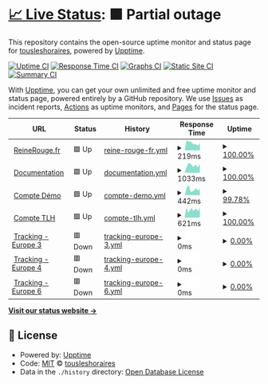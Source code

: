 # [📈 Live Status](https://tousleshoraires.github.io/uptime-rr): <!--live status--> **🟧 Partial outage**

This repository contains the open-source uptime monitor and status page for [tousleshoraires](https://tousleshoraires.com), powered by [Upptime](https://github.com/upptime/upptime).

[![Uptime CI](https://github.com/tousleshoraires/uptime-rr/workflows/Uptime%20CI/badge.svg)](https://github.com/tousleshoraires/uptime-rr/actions?query=workflow%3A%22Uptime+CI%22)
[![Response Time CI](https://github.com/tousleshoraires/uptime-rr/workflows/Response%20Time%20CI/badge.svg)](https://github.com/tousleshoraires/uptime-rr/actions?query=workflow%3A%22Response+Time+CI%22)
[![Graphs CI](https://github.com/tousleshoraires/uptime-rr/workflows/Graphs%20CI/badge.svg)](https://github.com/tousleshoraires/uptime-rr/actions?query=workflow%3A%22Graphs+CI%22)
[![Static Site CI](https://github.com/tousleshoraires/uptime-rr/workflows/Static%20Site%20CI/badge.svg)](https://github.com/tousleshoraires/uptime-rr/actions?query=workflow%3A%22Static+Site+CI%22)
[![Summary CI](https://github.com/tousleshoraires/uptime-rr/workflows/Summary%20CI/badge.svg)](https://github.com/tousleshoraires/uptime-rr/actions?query=workflow%3A%22Summary+CI%22)

With [Upptime](https://upptime.js.org), you can get your own unlimited and free uptime monitor and status page, powered entirely by a GitHub repository. We use [Issues](https://github.com/tousleshoraires/uptime-rr/issues) as incident reports, [Actions](https://github.com/tousleshoraires/uptime-rr/actions) as uptime monitors, and [Pages](https://tousleshoraires.github.io/uptime-rr) for the status page.

<!--start: status pages-->
<!-- This summary is generated by Upptime (https://github.com/upptime/upptime) -->
<!-- Do not edit this manually, your changes will be overwritten -->
<!-- prettier-ignore -->
| URL | Status | History | Response Time | Uptime |
| --- | ------ | ------- | ------------- | ------ |
| <img alt="" src="https://icons.duckduckgo.com/ip3/reinerouge.fr.ico" height="13"> [ReineRouge.fr](https://reinerouge.fr) | 🟩 Up | [reine-rouge-fr.yml](https://github.com/tousleshoraires/uptime-rr/commits/HEAD/history/reine-rouge-fr.yml) | <details><summary><img alt="Response time graph" src="./graphs/reine-rouge-fr/response-time-week.png" height="20"> 219ms</summary><br><a href="https://status.reinerouge.fr/history/reine-rouge-fr"><img alt="Response time 596" src="https://img.shields.io/endpoint?url=https%3A%2F%2Fraw.githubusercontent.com%2Ftousleshoraires%2Fuptime-rr%2FHEAD%2Fapi%2Freine-rouge-fr%2Fresponse-time.json"></a><br><a href="https://status.reinerouge.fr/history/reine-rouge-fr"><img alt="24-hour response time 214" src="https://img.shields.io/endpoint?url=https%3A%2F%2Fraw.githubusercontent.com%2Ftousleshoraires%2Fuptime-rr%2FHEAD%2Fapi%2Freine-rouge-fr%2Fresponse-time-day.json"></a><br><a href="https://status.reinerouge.fr/history/reine-rouge-fr"><img alt="7-day response time 219" src="https://img.shields.io/endpoint?url=https%3A%2F%2Fraw.githubusercontent.com%2Ftousleshoraires%2Fuptime-rr%2FHEAD%2Fapi%2Freine-rouge-fr%2Fresponse-time-week.json"></a><br><a href="https://status.reinerouge.fr/history/reine-rouge-fr"><img alt="30-day response time 217" src="https://img.shields.io/endpoint?url=https%3A%2F%2Fraw.githubusercontent.com%2Ftousleshoraires%2Fuptime-rr%2FHEAD%2Fapi%2Freine-rouge-fr%2Fresponse-time-month.json"></a><br><a href="https://status.reinerouge.fr/history/reine-rouge-fr"><img alt="1-year response time 499" src="https://img.shields.io/endpoint?url=https%3A%2F%2Fraw.githubusercontent.com%2Ftousleshoraires%2Fuptime-rr%2FHEAD%2Fapi%2Freine-rouge-fr%2Fresponse-time-year.json"></a></details> | <details><summary><a href="https://status.reinerouge.fr/history/reine-rouge-fr">100.00%</a></summary><a href="https://status.reinerouge.fr/history/reine-rouge-fr"><img alt="All-time uptime 99.99%" src="https://img.shields.io/endpoint?url=https%3A%2F%2Fraw.githubusercontent.com%2Ftousleshoraires%2Fuptime-rr%2FHEAD%2Fapi%2Freine-rouge-fr%2Fuptime.json"></a><br><a href="https://status.reinerouge.fr/history/reine-rouge-fr"><img alt="24-hour uptime 100.00%" src="https://img.shields.io/endpoint?url=https%3A%2F%2Fraw.githubusercontent.com%2Ftousleshoraires%2Fuptime-rr%2FHEAD%2Fapi%2Freine-rouge-fr%2Fuptime-day.json"></a><br><a href="https://status.reinerouge.fr/history/reine-rouge-fr"><img alt="7-day uptime 100.00%" src="https://img.shields.io/endpoint?url=https%3A%2F%2Fraw.githubusercontent.com%2Ftousleshoraires%2Fuptime-rr%2FHEAD%2Fapi%2Freine-rouge-fr%2Fuptime-week.json"></a><br><a href="https://status.reinerouge.fr/history/reine-rouge-fr"><img alt="30-day uptime 100.00%" src="https://img.shields.io/endpoint?url=https%3A%2F%2Fraw.githubusercontent.com%2Ftousleshoraires%2Fuptime-rr%2FHEAD%2Fapi%2Freine-rouge-fr%2Fuptime-month.json"></a><br><a href="https://status.reinerouge.fr/history/reine-rouge-fr"><img alt="1-year uptime 99.98%" src="https://img.shields.io/endpoint?url=https%3A%2F%2Fraw.githubusercontent.com%2Ftousleshoraires%2Fuptime-rr%2FHEAD%2Fapi%2Freine-rouge-fr%2Fuptime-year.json"></a></details>
| <img alt="" src="https://icons.duckduckgo.com/ip3/support.reinerouge.fr.ico" height="13"> [Documentation](https://support.reinerouge.fr) | 🟩 Up | [documentation.yml](https://github.com/tousleshoraires/uptime-rr/commits/HEAD/history/documentation.yml) | <details><summary><img alt="Response time graph" src="./graphs/documentation/response-time-week.png" height="20"> 1033ms</summary><br><a href="https://status.reinerouge.fr/history/documentation"><img alt="Response time 1114" src="https://img.shields.io/endpoint?url=https%3A%2F%2Fraw.githubusercontent.com%2Ftousleshoraires%2Fuptime-rr%2FHEAD%2Fapi%2Fdocumentation%2Fresponse-time.json"></a><br><a href="https://status.reinerouge.fr/history/documentation"><img alt="24-hour response time 1183" src="https://img.shields.io/endpoint?url=https%3A%2F%2Fraw.githubusercontent.com%2Ftousleshoraires%2Fuptime-rr%2FHEAD%2Fapi%2Fdocumentation%2Fresponse-time-day.json"></a><br><a href="https://status.reinerouge.fr/history/documentation"><img alt="7-day response time 1033" src="https://img.shields.io/endpoint?url=https%3A%2F%2Fraw.githubusercontent.com%2Ftousleshoraires%2Fuptime-rr%2FHEAD%2Fapi%2Fdocumentation%2Fresponse-time-week.json"></a><br><a href="https://status.reinerouge.fr/history/documentation"><img alt="30-day response time 1012" src="https://img.shields.io/endpoint?url=https%3A%2F%2Fraw.githubusercontent.com%2Ftousleshoraires%2Fuptime-rr%2FHEAD%2Fapi%2Fdocumentation%2Fresponse-time-month.json"></a><br><a href="https://status.reinerouge.fr/history/documentation"><img alt="1-year response time 1066" src="https://img.shields.io/endpoint?url=https%3A%2F%2Fraw.githubusercontent.com%2Ftousleshoraires%2Fuptime-rr%2FHEAD%2Fapi%2Fdocumentation%2Fresponse-time-year.json"></a></details> | <details><summary><a href="https://status.reinerouge.fr/history/documentation">100.00%</a></summary><a href="https://status.reinerouge.fr/history/documentation"><img alt="All-time uptime 99.97%" src="https://img.shields.io/endpoint?url=https%3A%2F%2Fraw.githubusercontent.com%2Ftousleshoraires%2Fuptime-rr%2FHEAD%2Fapi%2Fdocumentation%2Fuptime.json"></a><br><a href="https://status.reinerouge.fr/history/documentation"><img alt="24-hour uptime 100.00%" src="https://img.shields.io/endpoint?url=https%3A%2F%2Fraw.githubusercontent.com%2Ftousleshoraires%2Fuptime-rr%2FHEAD%2Fapi%2Fdocumentation%2Fuptime-day.json"></a><br><a href="https://status.reinerouge.fr/history/documentation"><img alt="7-day uptime 100.00%" src="https://img.shields.io/endpoint?url=https%3A%2F%2Fraw.githubusercontent.com%2Ftousleshoraires%2Fuptime-rr%2FHEAD%2Fapi%2Fdocumentation%2Fuptime-week.json"></a><br><a href="https://status.reinerouge.fr/history/documentation"><img alt="30-day uptime 100.00%" src="https://img.shields.io/endpoint?url=https%3A%2F%2Fraw.githubusercontent.com%2Ftousleshoraires%2Fuptime-rr%2FHEAD%2Fapi%2Fdocumentation%2Fuptime-month.json"></a><br><a href="https://status.reinerouge.fr/history/documentation"><img alt="1-year uptime 99.98%" src="https://img.shields.io/endpoint?url=https%3A%2F%2Fraw.githubusercontent.com%2Ftousleshoraires%2Fuptime-rr%2FHEAD%2Fapi%2Fdocumentation%2Fuptime-year.json"></a></details>
| <img alt="" src="https://icons.duckduckgo.com/ip3/demo.reinerouge.fr.ico" height="13"> [Compte Démo](https://demo.reinerouge.fr) | 🟩 Up | [compte-demo.yml](https://github.com/tousleshoraires/uptime-rr/commits/HEAD/history/compte-demo.yml) | <details><summary><img alt="Response time graph" src="./graphs/compte-demo/response-time-week.png" height="20"> 442ms</summary><br><a href="https://status.reinerouge.fr/history/compte-demo"><img alt="Response time 862" src="https://img.shields.io/endpoint?url=https%3A%2F%2Fraw.githubusercontent.com%2Ftousleshoraires%2Fuptime-rr%2FHEAD%2Fapi%2Fcompte-demo%2Fresponse-time.json"></a><br><a href="https://status.reinerouge.fr/history/compte-demo"><img alt="24-hour response time 382" src="https://img.shields.io/endpoint?url=https%3A%2F%2Fraw.githubusercontent.com%2Ftousleshoraires%2Fuptime-rr%2FHEAD%2Fapi%2Fcompte-demo%2Fresponse-time-day.json"></a><br><a href="https://status.reinerouge.fr/history/compte-demo"><img alt="7-day response time 442" src="https://img.shields.io/endpoint?url=https%3A%2F%2Fraw.githubusercontent.com%2Ftousleshoraires%2Fuptime-rr%2FHEAD%2Fapi%2Fcompte-demo%2Fresponse-time-week.json"></a><br><a href="https://status.reinerouge.fr/history/compte-demo"><img alt="30-day response time 458" src="https://img.shields.io/endpoint?url=https%3A%2F%2Fraw.githubusercontent.com%2Ftousleshoraires%2Fuptime-rr%2FHEAD%2Fapi%2Fcompte-demo%2Fresponse-time-month.json"></a><br><a href="https://status.reinerouge.fr/history/compte-demo"><img alt="1-year response time 760" src="https://img.shields.io/endpoint?url=https%3A%2F%2Fraw.githubusercontent.com%2Ftousleshoraires%2Fuptime-rr%2FHEAD%2Fapi%2Fcompte-demo%2Fresponse-time-year.json"></a></details> | <details><summary><a href="https://status.reinerouge.fr/history/compte-demo">99.78%</a></summary><a href="https://status.reinerouge.fr/history/compte-demo"><img alt="All-time uptime 98.98%" src="https://img.shields.io/endpoint?url=https%3A%2F%2Fraw.githubusercontent.com%2Ftousleshoraires%2Fuptime-rr%2FHEAD%2Fapi%2Fcompte-demo%2Fuptime.json"></a><br><a href="https://status.reinerouge.fr/history/compte-demo"><img alt="24-hour uptime 98.49%" src="https://img.shields.io/endpoint?url=https%3A%2F%2Fraw.githubusercontent.com%2Ftousleshoraires%2Fuptime-rr%2FHEAD%2Fapi%2Fcompte-demo%2Fuptime-day.json"></a><br><a href="https://status.reinerouge.fr/history/compte-demo"><img alt="7-day uptime 99.78%" src="https://img.shields.io/endpoint?url=https%3A%2F%2Fraw.githubusercontent.com%2Ftousleshoraires%2Fuptime-rr%2FHEAD%2Fapi%2Fcompte-demo%2Fuptime-week.json"></a><br><a href="https://status.reinerouge.fr/history/compte-demo"><img alt="30-day uptime 99.95%" src="https://img.shields.io/endpoint?url=https%3A%2F%2Fraw.githubusercontent.com%2Ftousleshoraires%2Fuptime-rr%2FHEAD%2Fapi%2Fcompte-demo%2Fuptime-month.json"></a><br><a href="https://status.reinerouge.fr/history/compte-demo"><img alt="1-year uptime 98.33%" src="https://img.shields.io/endpoint?url=https%3A%2F%2Fraw.githubusercontent.com%2Ftousleshoraires%2Fuptime-rr%2FHEAD%2Fapi%2Fcompte-demo%2Fuptime-year.json"></a></details>
| <img alt="" src="https://icons.duckduckgo.com/ip3/tlh.kooltracker.com.ico" height="13"> [Compte TLH](https://tlh.kooltracker.com) | 🟩 Up | [compte-tlh.yml](https://github.com/tousleshoraires/uptime-rr/commits/HEAD/history/compte-tlh.yml) | <details><summary><img alt="Response time graph" src="./graphs/compte-tlh/response-time-week.png" height="20"> 621ms</summary><br><a href="https://status.reinerouge.fr/history/compte-tlh"><img alt="Response time 887" src="https://img.shields.io/endpoint?url=https%3A%2F%2Fraw.githubusercontent.com%2Ftousleshoraires%2Fuptime-rr%2FHEAD%2Fapi%2Fcompte-tlh%2Fresponse-time.json"></a><br><a href="https://status.reinerouge.fr/history/compte-tlh"><img alt="24-hour response time 777" src="https://img.shields.io/endpoint?url=https%3A%2F%2Fraw.githubusercontent.com%2Ftousleshoraires%2Fuptime-rr%2FHEAD%2Fapi%2Fcompte-tlh%2Fresponse-time-day.json"></a><br><a href="https://status.reinerouge.fr/history/compte-tlh"><img alt="7-day response time 621" src="https://img.shields.io/endpoint?url=https%3A%2F%2Fraw.githubusercontent.com%2Ftousleshoraires%2Fuptime-rr%2FHEAD%2Fapi%2Fcompte-tlh%2Fresponse-time-week.json"></a><br><a href="https://status.reinerouge.fr/history/compte-tlh"><img alt="30-day response time 670" src="https://img.shields.io/endpoint?url=https%3A%2F%2Fraw.githubusercontent.com%2Ftousleshoraires%2Fuptime-rr%2FHEAD%2Fapi%2Fcompte-tlh%2Fresponse-time-month.json"></a><br><a href="https://status.reinerouge.fr/history/compte-tlh"><img alt="1-year response time 780" src="https://img.shields.io/endpoint?url=https%3A%2F%2Fraw.githubusercontent.com%2Ftousleshoraires%2Fuptime-rr%2FHEAD%2Fapi%2Fcompte-tlh%2Fresponse-time-year.json"></a></details> | <details><summary><a href="https://status.reinerouge.fr/history/compte-tlh">100.00%</a></summary><a href="https://status.reinerouge.fr/history/compte-tlh"><img alt="All-time uptime 95.33%" src="https://img.shields.io/endpoint?url=https%3A%2F%2Fraw.githubusercontent.com%2Ftousleshoraires%2Fuptime-rr%2FHEAD%2Fapi%2Fcompte-tlh%2Fuptime.json"></a><br><a href="https://status.reinerouge.fr/history/compte-tlh"><img alt="24-hour uptime 100.00%" src="https://img.shields.io/endpoint?url=https%3A%2F%2Fraw.githubusercontent.com%2Ftousleshoraires%2Fuptime-rr%2FHEAD%2Fapi%2Fcompte-tlh%2Fuptime-day.json"></a><br><a href="https://status.reinerouge.fr/history/compte-tlh"><img alt="7-day uptime 100.00%" src="https://img.shields.io/endpoint?url=https%3A%2F%2Fraw.githubusercontent.com%2Ftousleshoraires%2Fuptime-rr%2FHEAD%2Fapi%2Fcompte-tlh%2Fuptime-week.json"></a><br><a href="https://status.reinerouge.fr/history/compte-tlh"><img alt="30-day uptime 99.96%" src="https://img.shields.io/endpoint?url=https%3A%2F%2Fraw.githubusercontent.com%2Ftousleshoraires%2Fuptime-rr%2FHEAD%2Fapi%2Fcompte-tlh%2Fuptime-month.json"></a><br><a href="https://status.reinerouge.fr/history/compte-tlh"><img alt="1-year uptime 99.95%" src="https://img.shields.io/endpoint?url=https%3A%2F%2Fraw.githubusercontent.com%2Ftousleshoraires%2Fuptime-rr%2FHEAD%2Fapi%2Fcompte-tlh%2Fuptime-year.json"></a></details>
| <img alt="" src="https://icons.duckduckgo.com/ip3/tkg3.reinerouge.fr.ico" height="13"> [Tracking - Europe 3](https://tkg3.reinerouge.fr) | 🟥 Down | [tracking-europe-3.yml](https://github.com/tousleshoraires/uptime-rr/commits/HEAD/history/tracking-europe-3.yml) | <details><summary><img alt="Response time graph" src="./graphs/tracking-europe-3/response-time-week.png" height="20"> 0ms</summary><br><a href="https://status.reinerouge.fr/history/tracking-europe-3"><img alt="Response time 519" src="https://img.shields.io/endpoint?url=https%3A%2F%2Fraw.githubusercontent.com%2Ftousleshoraires%2Fuptime-rr%2FHEAD%2Fapi%2Ftracking-europe-3%2Fresponse-time.json"></a><br><a href="https://status.reinerouge.fr/history/tracking-europe-3"><img alt="24-hour response time 0" src="https://img.shields.io/endpoint?url=https%3A%2F%2Fraw.githubusercontent.com%2Ftousleshoraires%2Fuptime-rr%2FHEAD%2Fapi%2Ftracking-europe-3%2Fresponse-time-day.json"></a><br><a href="https://status.reinerouge.fr/history/tracking-europe-3"><img alt="7-day response time 0" src="https://img.shields.io/endpoint?url=https%3A%2F%2Fraw.githubusercontent.com%2Ftousleshoraires%2Fuptime-rr%2FHEAD%2Fapi%2Ftracking-europe-3%2Fresponse-time-week.json"></a><br><a href="https://status.reinerouge.fr/history/tracking-europe-3"><img alt="30-day response time 0" src="https://img.shields.io/endpoint?url=https%3A%2F%2Fraw.githubusercontent.com%2Ftousleshoraires%2Fuptime-rr%2FHEAD%2Fapi%2Ftracking-europe-3%2Fresponse-time-month.json"></a><br><a href="https://status.reinerouge.fr/history/tracking-europe-3"><img alt="1-year response time 501" src="https://img.shields.io/endpoint?url=https%3A%2F%2Fraw.githubusercontent.com%2Ftousleshoraires%2Fuptime-rr%2FHEAD%2Fapi%2Ftracking-europe-3%2Fresponse-time-year.json"></a></details> | <details><summary><a href="https://status.reinerouge.fr/history/tracking-europe-3">0.00%</a></summary><a href="https://status.reinerouge.fr/history/tracking-europe-3"><img alt="All-time uptime 93.93%" src="https://img.shields.io/endpoint?url=https%3A%2F%2Fraw.githubusercontent.com%2Ftousleshoraires%2Fuptime-rr%2FHEAD%2Fapi%2Ftracking-europe-3%2Fuptime.json"></a><br><a href="https://status.reinerouge.fr/history/tracking-europe-3"><img alt="24-hour uptime 0.00%" src="https://img.shields.io/endpoint?url=https%3A%2F%2Fraw.githubusercontent.com%2Ftousleshoraires%2Fuptime-rr%2FHEAD%2Fapi%2Ftracking-europe-3%2Fuptime-day.json"></a><br><a href="https://status.reinerouge.fr/history/tracking-europe-3"><img alt="7-day uptime 0.00%" src="https://img.shields.io/endpoint?url=https%3A%2F%2Fraw.githubusercontent.com%2Ftousleshoraires%2Fuptime-rr%2FHEAD%2Fapi%2Ftracking-europe-3%2Fuptime-week.json"></a><br><a href="https://status.reinerouge.fr/history/tracking-europe-3"><img alt="30-day uptime 1.38%" src="https://img.shields.io/endpoint?url=https%3A%2F%2Fraw.githubusercontent.com%2Ftousleshoraires%2Fuptime-rr%2FHEAD%2Fapi%2Ftracking-europe-3%2Fuptime-month.json"></a><br><a href="https://status.reinerouge.fr/history/tracking-europe-3"><img alt="1-year uptime 75.14%" src="https://img.shields.io/endpoint?url=https%3A%2F%2Fraw.githubusercontent.com%2Ftousleshoraires%2Fuptime-rr%2FHEAD%2Fapi%2Ftracking-europe-3%2Fuptime-year.json"></a></details>
| <img alt="" src="https://icons.duckduckgo.com/ip3/tkg4.reinerouge.fr.ico" height="13"> [Tracking - Europe 4](https://tkg4.reinerouge.fr) | 🟥 Down | [tracking-europe-4.yml](https://github.com/tousleshoraires/uptime-rr/commits/HEAD/history/tracking-europe-4.yml) | <details><summary><img alt="Response time graph" src="./graphs/tracking-europe-4/response-time-week.png" height="20"> 0ms</summary><br><a href="https://status.reinerouge.fr/history/tracking-europe-4"><img alt="Response time 504" src="https://img.shields.io/endpoint?url=https%3A%2F%2Fraw.githubusercontent.com%2Ftousleshoraires%2Fuptime-rr%2FHEAD%2Fapi%2Ftracking-europe-4%2Fresponse-time.json"></a><br><a href="https://status.reinerouge.fr/history/tracking-europe-4"><img alt="24-hour response time 0" src="https://img.shields.io/endpoint?url=https%3A%2F%2Fraw.githubusercontent.com%2Ftousleshoraires%2Fuptime-rr%2FHEAD%2Fapi%2Ftracking-europe-4%2Fresponse-time-day.json"></a><br><a href="https://status.reinerouge.fr/history/tracking-europe-4"><img alt="7-day response time 0" src="https://img.shields.io/endpoint?url=https%3A%2F%2Fraw.githubusercontent.com%2Ftousleshoraires%2Fuptime-rr%2FHEAD%2Fapi%2Ftracking-europe-4%2Fresponse-time-week.json"></a><br><a href="https://status.reinerouge.fr/history/tracking-europe-4"><img alt="30-day response time 0" src="https://img.shields.io/endpoint?url=https%3A%2F%2Fraw.githubusercontent.com%2Ftousleshoraires%2Fuptime-rr%2FHEAD%2Fapi%2Ftracking-europe-4%2Fresponse-time-month.json"></a><br><a href="https://status.reinerouge.fr/history/tracking-europe-4"><img alt="1-year response time 487" src="https://img.shields.io/endpoint?url=https%3A%2F%2Fraw.githubusercontent.com%2Ftousleshoraires%2Fuptime-rr%2FHEAD%2Fapi%2Ftracking-europe-4%2Fresponse-time-year.json"></a></details> | <details><summary><a href="https://status.reinerouge.fr/history/tracking-europe-4">0.00%</a></summary><a href="https://status.reinerouge.fr/history/tracking-europe-4"><img alt="All-time uptime 93.93%" src="https://img.shields.io/endpoint?url=https%3A%2F%2Fraw.githubusercontent.com%2Ftousleshoraires%2Fuptime-rr%2FHEAD%2Fapi%2Ftracking-europe-4%2Fuptime.json"></a><br><a href="https://status.reinerouge.fr/history/tracking-europe-4"><img alt="24-hour uptime 0.00%" src="https://img.shields.io/endpoint?url=https%3A%2F%2Fraw.githubusercontent.com%2Ftousleshoraires%2Fuptime-rr%2FHEAD%2Fapi%2Ftracking-europe-4%2Fuptime-day.json"></a><br><a href="https://status.reinerouge.fr/history/tracking-europe-4"><img alt="7-day uptime 0.00%" src="https://img.shields.io/endpoint?url=https%3A%2F%2Fraw.githubusercontent.com%2Ftousleshoraires%2Fuptime-rr%2FHEAD%2Fapi%2Ftracking-europe-4%2Fuptime-week.json"></a><br><a href="https://status.reinerouge.fr/history/tracking-europe-4"><img alt="30-day uptime 1.38%" src="https://img.shields.io/endpoint?url=https%3A%2F%2Fraw.githubusercontent.com%2Ftousleshoraires%2Fuptime-rr%2FHEAD%2Fapi%2Ftracking-europe-4%2Fuptime-month.json"></a><br><a href="https://status.reinerouge.fr/history/tracking-europe-4"><img alt="1-year uptime 75.16%" src="https://img.shields.io/endpoint?url=https%3A%2F%2Fraw.githubusercontent.com%2Ftousleshoraires%2Fuptime-rr%2FHEAD%2Fapi%2Ftracking-europe-4%2Fuptime-year.json"></a></details>
| <img alt="" src="https://icons.duckduckgo.com/ip3/tkg6.reinerouge.fr.ico" height="13"> [Tracking - Europe 6](https://tkg6.reinerouge.fr) | 🟥 Down | [tracking-europe-6.yml](https://github.com/tousleshoraires/uptime-rr/commits/HEAD/history/tracking-europe-6.yml) | <details><summary><img alt="Response time graph" src="./graphs/tracking-europe-6/response-time-week.png" height="20"> 0ms</summary><br><a href="https://status.reinerouge.fr/history/tracking-europe-6"><img alt="Response time 501" src="https://img.shields.io/endpoint?url=https%3A%2F%2Fraw.githubusercontent.com%2Ftousleshoraires%2Fuptime-rr%2FHEAD%2Fapi%2Ftracking-europe-6%2Fresponse-time.json"></a><br><a href="https://status.reinerouge.fr/history/tracking-europe-6"><img alt="24-hour response time 0" src="https://img.shields.io/endpoint?url=https%3A%2F%2Fraw.githubusercontent.com%2Ftousleshoraires%2Fuptime-rr%2FHEAD%2Fapi%2Ftracking-europe-6%2Fresponse-time-day.json"></a><br><a href="https://status.reinerouge.fr/history/tracking-europe-6"><img alt="7-day response time 0" src="https://img.shields.io/endpoint?url=https%3A%2F%2Fraw.githubusercontent.com%2Ftousleshoraires%2Fuptime-rr%2FHEAD%2Fapi%2Ftracking-europe-6%2Fresponse-time-week.json"></a><br><a href="https://status.reinerouge.fr/history/tracking-europe-6"><img alt="30-day response time 0" src="https://img.shields.io/endpoint?url=https%3A%2F%2Fraw.githubusercontent.com%2Ftousleshoraires%2Fuptime-rr%2FHEAD%2Fapi%2Ftracking-europe-6%2Fresponse-time-month.json"></a><br><a href="https://status.reinerouge.fr/history/tracking-europe-6"><img alt="1-year response time 493" src="https://img.shields.io/endpoint?url=https%3A%2F%2Fraw.githubusercontent.com%2Ftousleshoraires%2Fuptime-rr%2FHEAD%2Fapi%2Ftracking-europe-6%2Fresponse-time-year.json"></a></details> | <details><summary><a href="https://status.reinerouge.fr/history/tracking-europe-6">0.00%</a></summary><a href="https://status.reinerouge.fr/history/tracking-europe-6"><img alt="All-time uptime 93.93%" src="https://img.shields.io/endpoint?url=https%3A%2F%2Fraw.githubusercontent.com%2Ftousleshoraires%2Fuptime-rr%2FHEAD%2Fapi%2Ftracking-europe-6%2Fuptime.json"></a><br><a href="https://status.reinerouge.fr/history/tracking-europe-6"><img alt="24-hour uptime 0.00%" src="https://img.shields.io/endpoint?url=https%3A%2F%2Fraw.githubusercontent.com%2Ftousleshoraires%2Fuptime-rr%2FHEAD%2Fapi%2Ftracking-europe-6%2Fuptime-day.json"></a><br><a href="https://status.reinerouge.fr/history/tracking-europe-6"><img alt="7-day uptime 0.00%" src="https://img.shields.io/endpoint?url=https%3A%2F%2Fraw.githubusercontent.com%2Ftousleshoraires%2Fuptime-rr%2FHEAD%2Fapi%2Ftracking-europe-6%2Fuptime-week.json"></a><br><a href="https://status.reinerouge.fr/history/tracking-europe-6"><img alt="30-day uptime 1.38%" src="https://img.shields.io/endpoint?url=https%3A%2F%2Fraw.githubusercontent.com%2Ftousleshoraires%2Fuptime-rr%2FHEAD%2Fapi%2Ftracking-europe-6%2Fuptime-month.json"></a><br><a href="https://status.reinerouge.fr/history/tracking-europe-6"><img alt="1-year uptime 75.17%" src="https://img.shields.io/endpoint?url=https%3A%2F%2Fraw.githubusercontent.com%2Ftousleshoraires%2Fuptime-rr%2FHEAD%2Fapi%2Ftracking-europe-6%2Fuptime-year.json"></a></details>

<!--end: status pages-->

[**Visit our status website →**](https://tousleshoraires.github.io/uptime-rr)

## 📄 License

- Powered by: [Upptime](https://github.com/upptime/upptime)
- Code: [MIT](./LICENSE) © [tousleshoraires](https://tousleshoraires.com)
- Data in the `./history` directory: [Open Database License](https://opendatacommons.org/licenses/odbl/1-0/)
